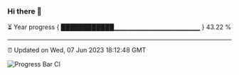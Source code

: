 ### Hi there 👋

⏳ Year progress { ████████████▁▁▁▁▁▁▁▁▁▁▁▁▁▁▁▁▁▁ } 43.22 %

---

⏰ Updated on Wed, 07 Jun 2023 18:12:48 GMT

![Progress Bar CI](https://github.com/liununu/liununu/workflows/Progress%20Bar%20CI/badge.svg)
